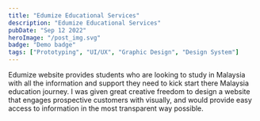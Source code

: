 ```yaml
---
title: "Edumize Educational Services"
description: "Edumize Educational Services"
pubDate: "Sep 12 2022"
heroImage: "/post_img.svg"
badge: "Demo badge"
tags: ["Prototyping", "UI/UX", "Graphic Design", "Design System"]
---
```


Edumize website provides students who are looking to study in Malaysia with all the information and support they need to kick start there Malaysia education journey. I was given great creative freedom to design a website that engages prospective customers with visually, and would provide easy access to information in the most transparent way possible.